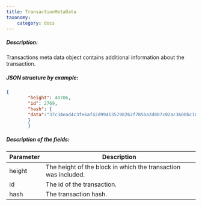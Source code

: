 ```yaml
---
title: TransactionMetaData
taxonomy:
    category: docs
---
```


 
##### Description: 
Transactions meta data object contains additional information about the transaction.

 
##### JSON structure by example: 
```json
{
        "height": 40706,
        "id": 2769,
        "hash": {
        "data":"37c34ead4c3fe6af42d994135798262f785ba2d807c02ac3608bc10da12e5f87"
        }
        }
``` 
##### Description of the fields: 

| Parameter | Description |
|------|------|
| height | The height of the block in which the transaction was included. |
| id | The id of the transaction. |
| hash | The transaction hash. |

 
